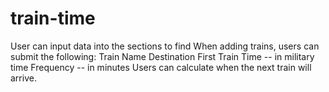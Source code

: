 # train-time
User can input data into the sections to find
When adding trains, users can submit the following:
Train Name
Destination 
First Train Time -- in military time
Frequency -- in minutes
Users can calculate when the next train will arrive.